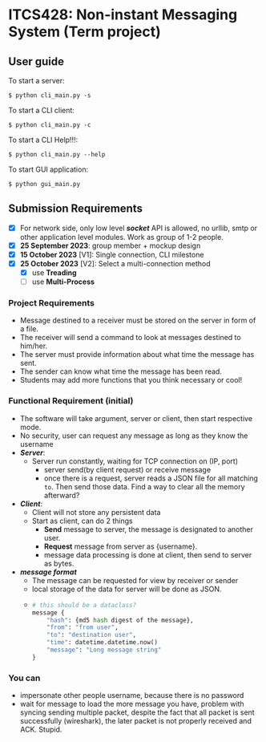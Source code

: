 # ITCS428: Non-instant Messaging System (Term project)

## User guide
To start a server:
```
$ python cli_main.py -s
```
To start a CLI client:
```
$ python cli_main.py -c
```
To start a CLI Help!!!:
```
$ python cli_main.py --help
```
To start GUI application:
```
$ python gui_main.py
```

## Submission Requirements
-	[x] For network side, only low level ***socket*** API is allowed, no urllib, smtp or other application level modules. Work as group of 1-2 people.
- [x] **25 September 2023**: group member + mockup design
- [x] **15 October 2023** [V1]: Single connection, CLI milestone
- [x] **25 October 2023** [V2]: Select a multi-connection method
  - [x] use **Treading**
  - [ ] use **Multi-Process**

### Project Requirements
-	Message destined to a receiver must be stored on the server in form of a file. 
-	The receiver will send a command to look at messages destined to him/her.
-	The server must provide information about what time the message has sent.
-	The sender can know what time the message has been read.
-	Students may add more functions that you think necessary or cool!

### Functional Requirement (initial)
- The software will take argument, server or client, then start respective mode.
- No security, user can request any message as long as they know the username
- ***Server***:
  - Server run constantly, waiting for TCP connection on (IP, port)
    - server send(by client request) or receive message
    - once there is a request, server reads a JSON file for all matching `to`. Then send those data. Find a way to clear all the memory afterward?
- ***Client***:
  - Client will not store any persistent data
  - Start as client, can do 2 things
    - **Send** message to server, the message is designated to another user.
    - **Request** message from server as {username}. 
    - message data processing is done at client, then send to server as bytes.
- ***message format***
  - The message can be requested for view by receiver or sender
  - local storage of the data for server will be done as JSON.
  - ```python
    # this should be a dataclass?
    message {
        "hash": {md5 hash digest of the message},
        "from": "from user",
        "to": "destination user",
        "time": datetime.datetime.now()
        "message": "Long message string"
    }
    ```
### You can
- impersonate other people username, because there is no password
- wait for message to load the more message you have, problem with syncing sending multiple packet, despite the fact that all packet is sent successfully (wireshark), the later packet is not properly received and ACK. Stupid.
